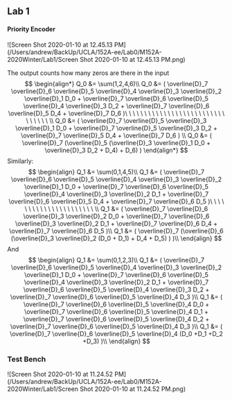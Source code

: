 ## Lab 1

#### Priority Encoder

![Screen Shot 2020-01-10 at 12.45.13 PM](/Users/andrew/BackUp/UCLA/152A-ee/Lab0/M152A-2020Winter/Lab1/Screen Shot 2020-01-10 at 12.45.13 PM.png)

The output counts how many zeros are there in the input
$$
\begin{align*}
Q_0 &= \sum(1,2,4,6)\\
Q_0 &= (
						\overline{D}_7 \overline{D}_6 \overline{D}_5 \overline{D}_4 
						\overline{D}_3 \overline{D}_2 \overline{D}_1 D_0 +
						\overline{D}_7 \overline{D}_6 \overline{D}_5 \overline{D}_4 
						\overline{D}_3 D_2 +
						\overline{D}_7 \overline{D}_6 \overline{D}_5 D_4 +
						\overline{D}_7 D_6
						)\ \ \ \ \ \ \ \ \ \ \ \ \ \ \ \ \ \ \ \ \ \ \ \ \ \ \ \ \ \ \ \  \\ 
Q_0 &= (
						\overline{D}_7 \overline{D}_5 \overline{D}_3 \overline{D}_1 D_0 +
						\overline{D}_7 \overline{D}_5 \overline{D}_3 D_2 +
						\overline{D}_7 \overline{D}_5 D_4 +
						\overline{D}_7 D_6
						)	\\
Q_0 &= (
						\overline{D}_7 (\overline{D}_5 (\overline{D}_3 \overline{D}_1 D_0 +
						 \overline{D}_3 D_2 +
						 D_4) +
						D_6)
						)
\end{align*}
$$
Similarly:
$$
\begin{align}
Q_1 &= \sum(0,1,4,5)\\
Q_1 &= (
						\overline{D}_7 \overline{D}_6 \overline{D}_5 \overline{D}_4 
						\overline{D}_3 \overline{D}_2 \overline{D}_1 D_0 +
						\overline{D}_7 \overline{D}_6 \overline{D}_5 \overline{D}_4 
						\overline{D}_3 \overline{D}_2 D_1 +
						\overline{D}_7 \overline{D}_6 \overline{D}_5 D_4 +
						\overline{D}_7 \overline{D}_6 D_5
						)\ \ \ \ \ \ \  \ \ \ \ \ \ \ \ \ \ \ \ \ \ \   \\
Q_1 &= (
						\overline{D}_7 \overline{D}_6 \overline{D}_3 \overline{D}_2 D_0 +
						\overline{D}_7 \overline{D}_6 \overline{D}_3 \overline{D}_2 D_1 +
						\overline{D}_7 \overline{D}_6 D_4 +
						\overline{D}_7 \overline{D}_6 D_5
						)\\
Q_1 &= (
						\overline{D}_7 
						(\overline{D}_6 (\overline{D}_3 \overline{D}_2 (D_0 +
						  D_1) +
						  D_4 +
						  D_5)
						 )
						)\\
\end{align}
$$
And
$$
\begin{align}
Q_1 &= \sum(0,1,2,3)\\
Q_1 &= (
						\overline{D}_7 \overline{D}_6 \overline{D}_5 \overline{D}_4 
						\overline{D}_3 \overline{D}_2 \overline{D}_1 D_0 +
						\overline{D}_7 \overline{D}_6 \overline{D}_5 \overline{D}_4 
						\overline{D}_3 \overline{D}_2 D_1 +
						\overline{D}_7 \overline{D}_6 \overline{D}_5 \overline{D}_4 
						\overline{D}_3 D_2 +
						\overline{D}_7 \overline{D}_6 \overline{D}_5 \overline{D}_4 
						D_3
						)\\
Q_1 &= (
						\overline{D}_7 \overline{D}_6 \overline{D}_5 \overline{D}_4 
					  D_0 +
						\overline{D}_7 \overline{D}_6 \overline{D}_5 \overline{D}_4 
						D_1 +
						\overline{D}_7 \overline{D}_6 \overline{D}_5 \overline{D}_4 
						D_2 +
						\overline{D}_7 \overline{D}_6 \overline{D}_5 \overline{D}_4 
						D_3
						)\\
Q_1 &= (
						\overline{D}_7 \overline{D}_6 \overline{D}_5 \overline{D}_4 
					  (D_0 +D_1 +D_2 +D_3)
						)\\
\end{align}
$$


### Test Bench

![Screen Shot 2020-01-10 at 11.24.52 PM](/Users/andrew/BackUp/UCLA/152A-ee/Lab0/M152A-2020Winter/Lab1/Screen Shot 2020-01-10 at 11.24.52 PM.png)